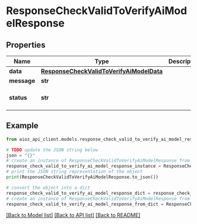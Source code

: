 # ResponseCheckValidToVerifyAiModelResponse


## Properties

Name | Type | Description | Notes
------------ | ------------- | ------------- | -------------
**data** | [**ResponseCheckValidToVerifyAiModelData**](ResponseCheckValidToVerifyAiModelData.md) |  | [optional] 
**message** | **str** |  | [optional] 
**status** | **str** |  | [optional] [default to 'success']

## Example

```python
from aioz_api_client.models.response_check_valid_to_verify_ai_model_response import ResponseCheckValidToVerifyAiModelResponse

# TODO update the JSON string below
json = "{}"
# create an instance of ResponseCheckValidToVerifyAiModelResponse from a JSON string
response_check_valid_to_verify_ai_model_response_instance = ResponseCheckValidToVerifyAiModelResponse.from_json(json)
# print the JSON string representation of the object
print(ResponseCheckValidToVerifyAiModelResponse.to_json())

# convert the object into a dict
response_check_valid_to_verify_ai_model_response_dict = response_check_valid_to_verify_ai_model_response_instance.to_dict()
# create an instance of ResponseCheckValidToVerifyAiModelResponse from a dict
response_check_valid_to_verify_ai_model_response_from_dict = ResponseCheckValidToVerifyAiModelResponse.from_dict(response_check_valid_to_verify_ai_model_response_dict)
```
[[Back to Model list]](../README.md#documentation-for-models) [[Back to API list]](../README.md#documentation-for-api-endpoints) [[Back to README]](../README.md)


